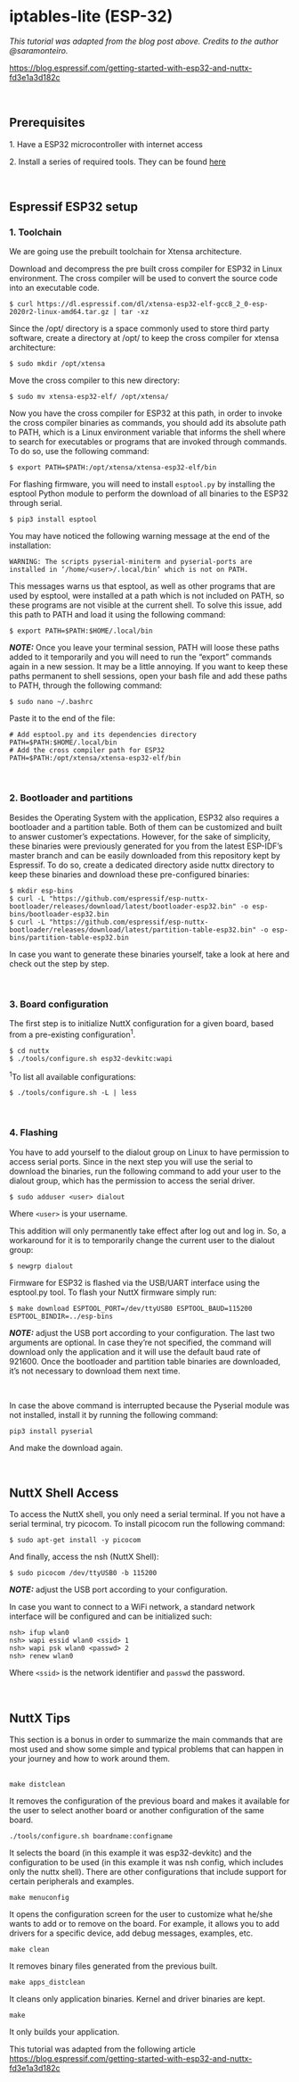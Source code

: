 # iptables-lite (ESP-32)

<em>This tutorial was adapted from the blog post above. Credits to the author @saramonteiro.</em>

https://blog.espressif.com/getting-started-with-esp32-and-nuttx-fd3e1a3d182c

<br />

## Prerequisites
   1\. Have a ESP32 microcontroller with internet access

   2\. Install a series of required tools. They can be found <a href="http://nuttx.incubator.apache.org/docs/latest/quickstart/install.html">here</a>

<br />

## Espressif ESP32 setup
### 1. Toolchain
We are going use the prebuilt toolchain for Xtensa architecture.

Download and decompress the pre built cross compiler for ESP32 in Linux environment. The cross compiler will be used to convert the source code into an executable code.
```
$ curl https://dl.espressif.com/dl/xtensa-esp32-elf-gcc8_2_0-esp-2020r2-linux-amd64.tar.gz | tar -xz
```
Since the /opt/ directory is a space commonly used to store third party software, create a directory at /opt/ to keep the cross compiler for xtensa architecture:
```
$ sudo mkdir /opt/xtensa
```
Move the cross compiler to this new directory:
```
$ sudo mv xtensa-esp32-elf/ /opt/xtensa/
```
Now you have the cross compiler for ESP32 at this path, in order to invoke the cross compiler binaries as commands, you should add its absolute path to PATH, which is a Linux environment variable that informs the shell where to search for executables or programs that are invoked through commands. To do so, use the following command:
```
$ export PATH=$PATH:/opt/xtensa/xtensa-esp32-elf/bin
```
For flashing firmware, you will need to install `esptool.py` by installing the esptool Python module to perform the download of all binaries to the ESP32 through serial.
```
$ pip3 install esptool
```
You may have noticed the following warning message at the end of the installation:

`WARNING: The scripts pyserial-miniterm and pyserial-ports are installed in ‘/home/<user>/.local/bin’ which is not on PATH.`

This messages warns us that esptool, as well as other programs that are used by esptool, were installed at a path which is not included on PATH, so these programs are not visible at the current shell. To solve this issue, add this path to PATH and load it using the following command:
```
$ export PATH=$PATH:$HOME/.local/bin
```
**_NOTE:_**  Once you leave your terminal session, PATH will loose these paths added to it temporarily and you will need to run the “export” commands again in a new session. It may be a little annoying. If you want to keep these paths permanent to shell sessions, open your bash file and add these paths to PATH, through the following command:
```
$ sudo nano ~/.bashrc
```
Paste it to the end of the file:
```
# Add esptool.py and its dependencies directory 
PATH=$PATH:$HOME/.local/bin
# Add the cross compiler path for ESP32
PATH=$PATH:/opt/xtensa/xtensa-esp32-elf/bin
```
<br />

### 2. Bootloader and partitions

Besides the Operating System with the application, ESP32 also requires a bootloader and a partition table. Both of them can be customized and built to answer customer’s expectations. However, for the sake of simplicity, these binaries were previously generated for you from the latest ESP-IDF’s master branch and can be easily downloaded from this repository kept by Espressif. To do so, create a dedicated directory aside nuttx directory to keep these binaries and download these pre-configured binaries:

```
$ mkdir esp-bins
$ curl -L "https://github.com/espressif/esp-nuttx-bootloader/releases/download/latest/bootloader-esp32.bin" -o esp-bins/bootloader-esp32.bin
$ curl -L "https://github.com/espressif/esp-nuttx-bootloader/releases/download/latest/partition-table-esp32.bin" -o esp-bins/partition-table-esp32.bin
```
In case you want to generate these binaries yourself, take a look at here and check out the step by step.

<br />

### 3. Board configuration
The first step is to initialize NuttX configuration for a given board, based from a pre-existing configuration<sup>1</sup>.
```
$ cd nuttx
$ ./tools/configure.sh esp32-devkitc:wapi
```
   <sup>1</sup>To list all available configurations:
```
$ ./tools/configure.sh -L | less
```

<br />

### 4. Flashing
You have to add yourself to the dialout group on Linux to have permission to access serial ports. Since in the next step you will use the serial to download the binaries, run the following command to add your user to the dialout group, which has the permission to access the serial driver.
```
$ sudo adduser <user> dialout
```
Where `<user>` is your username. 

This addition will only permanently take effect after log out and log in. So, a workaround for it is to temporarily change the current user to the dialout group:
```
$ newgrp dialout
```

Firmware for ESP32 is flashed via the USB/UART interface using the esptool.py tool. To flash your NuttX firmware simply run:
```
$ make download ESPTOOL_PORT=/dev/ttyUSB0 ESPTOOL_BAUD=115200 ESPTOOL_BINDIR=../esp-bins
```

**_NOTE:_** adjust the USB port according to your configuration. The last two arguments are optional. In case they’re not specified, the command will download only the application and it will use the default baud rate of 921600. Once the bootloader and partition table binaries are downloaded, it’s not necessary to download them next time.

<br />

In case the above command is interrupted because the Pyserial module was not installed, install it by running the following command:
```
pip3 install pyserial
```

And make the download again.

<br />

## NuttX Shell Access
To access the NuttX shell, you only need a serial terminal. If you not have a serial terminal, try picocom. To install picocom run the following command:
```
$ sudo apt-get install -y picocom
```

And finally, access the nsh (NuttX Shell):
```
$ sudo picocom /dev/ttyUSB0 -b 115200
```
**_NOTE:_** adjust the USB port according to your configuration.


In case you want to connect to a WiFi network, a standard network interface will be configured and can be initialized such:
```
nsh> ifup wlan0
nsh> wapi essid wlan0 <ssid> 1
nsh> wapi psk wlan0 <passwd> 2
nsh> renew wlan0
```
Where `<ssid>` is the network identifier and `passwd` the password.

<br />

## NuttX Tips

This section is a bonus in order to summarize the main commands that are most used and show some simple and typical problems that can happen in your journey and how to work around them. <br/><br/>

`make distclean`

It removes the configuration of the previous board and makes it available for the user to select another board or another configuration of the same board.

`./tools/configure.sh boardname:configname`

It selects the board (in this example it was esp32-devkitc) and the configuration to be used (in this example it was nsh config, which includes only the nuttx shell). There are other configurations that include support for certain peripherals and examples.

`make menuconfig`

It opens the configuration screen for the user to customize what he/she wants to add or to remove on the board. For example, it allows you to add drivers for a specific device, add debug messages, examples, etc.

`make clean`

It removes binary files generated from the previous built.

`make apps_distclean`

It cleans only application binaries. Kernel and driver binaries are kept.

`make`

It only builds your application.

This tutorial was adapted from the following article
https://blog.espressif.com/getting-started-with-esp32-and-nuttx-fd3e1a3d182c